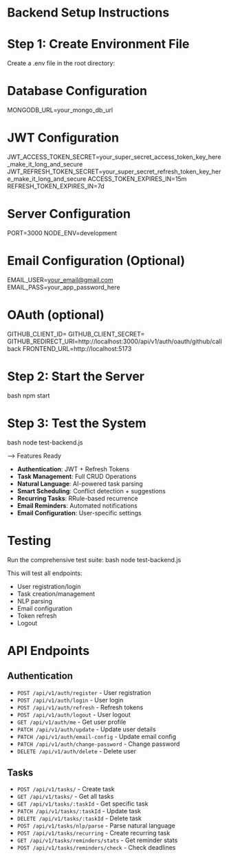 # Backend Setup Instructions

# Step 1: Create Environment File
Create a .env file in the root directory:

# Database Configuration
MONGODB_URL=your_mongo_db_url

# JWT Configuration  
JWT_ACCESS_TOKEN_SECRET=your_super_secret_access_token_key_here_make_it_long_and_secure
JWT_REFRESH_TOKEN_SECRET=your_super_secret_refresh_token_key_here_make_it_long_and_secure
ACCESS_TOKEN_EXPIRES_IN=15m
REFRESH_TOKEN_EXPIRES_IN=7d

# Server Configuration
PORT=3000
NODE_ENV=development

# Email Configuration (Optional)
EMAIL_USER=your_email@gmail.com
EMAIL_PASS=your_app_password_here

# OAuth (optional)
GITHUB_CLIENT_ID=
GITHUB_CLIENT_SECRET=
GITHUB_REDIRECT_URI=http://localhost:3000/api/v1/auth/oauth/github/callback
FRONTEND_URL=http://localhost:5173

# Step 2: Start the Server
bash
npm start

# Step 3: Test the System
bash
node test-backend.js

--> Features Ready
- **Authentication**: JWT + Refresh Tokens
- **Task Management**: Full CRUD Operations
- **Natural Language**: AI-powered task parsing
- **Smart Scheduling**: Conflict detection + suggestions
- **Recurring Tasks**: RRule-based recurrence
- **Email Reminders**: Automated notifications
- **Email Configuration**: User-specific settings

# Testing
Run the comprehensive test suite:
bash
node test-backend.js

This will test all endpoints:
- User registration/login
- Task creation/management  
- NLP parsing
- Email configuration
- Token refresh
- Logout

# API Endpoints

## Authentication
- `POST /api/v1/auth/register` - User registration
- `POST /api/v1/auth/login` - User login
- `POST /api/v1/auth/refresh` - Refresh tokens
- `POST /api/v1/auth/logout` - User logout
- `GET /api/v1/auth/me` - Get user profile
- `PATCH /api/v1/auth/update` - Update user details
- `PATCH /api/v1/auth/email-config` - Update email config
- `PATCH /api/v1/auth/change-password` - Change password
- `DELETE /api/v1/auth/delete` - Delete user

## Tasks
- `POST /api/v1/tasks/` - Create task
- `GET /api/v1/tasks/` - Get all tasks
- `GET /api/v1/tasks/:taskId` - Get specific task
- `PATCH /api/v1/tasks/:taskId` - Update task
- `DELETE /api/v1/tasks/:taskId` - Delete task
- `POST /api/v1/tasks/nlp/parse` - Parse natural language
- `POST /api/v1/tasks/recurring` - Create recurring task
- `GET /api/v1/tasks/reminders/stats` - Get reminder stats
- `POST /api/v1/tasks/reminders/check` - Check deadlines



